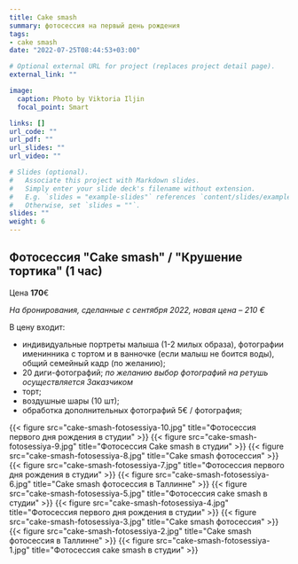 ```yaml
---
title: Cake smash
summary: фотосессия на первый день рождения
tags:
- cake smash
date: "2022-07-25T08:44:53+03:00"

# Optional external URL for project (replaces project detail page).
external_link: ""

image:
  caption: Photo by Viktoria Iljin
  focal_point: Smart

links: []
url_code: ""
url_pdf: ""
url_slides: ""
url_video: ""

# Slides (optional).
#   Associate this project with Markdown slides.
#   Simply enter your slide deck's filename without extension.
#   E.g. `slides = "example-slides"` references `content/slides/example-slides.md`.
#   Otherwise, set `slides = ""`.
slides: ""
weight: 6
---
```


## Фотосессия "Cake smash" / "Крушение тортика" (1 час) 

Цена **170**€

_На бронирования, сделанные с сентября 2022, новая цена – 210 €_

В цену входит: 

* индивидуальные портреты малыша (1-2 милых образа), фотографии именинника с тортом и в ванночке (если малыш не боится воды), общий семейный кадр (по желанию);
* 20 диги-фотографий;
_по желанию выбор фотографий на ретушь осуществляется Заказчиком_
* торт;
* воздушные шары (10 шт);
* обработка дополнительных фотографий 5€ / фотография;

{{< figure src="cake-smash-fotosessiya-10.jpg" title="Фотосессия первого дня рождения в студии" >}}
{{< figure src="cake-smash-fotosessiya-9.jpg" title="Фотосессия Сake smash в студии" >}}
{{< figure src="cake-smash-fotosessiya-8.jpg" title="Сake smash фотосессия" >}}
{{< figure src="cake-smash-fotosessiya-7.jpg" title="Фотосессия первого дня рождения в студии" >}}
{{< figure src="cake-smash-fotosessiya-6.jpg" title="Сake smash фотосессия в Таллинне" >}}
{{< figure src="cake-smash-fotosessiya-5.jpg" title="Фотосессия cake smash в студии" >}}
{{< figure src="cake-smash-fotosessiya-4.jpg" title="Фотосессия первого дня рождения в студии" >}}
{{< figure src="cake-smash-fotosessiya-3.jpg" title="Сake smash фотосессия" >}}
{{< figure src="cake-smash-fotosessiya-2.jpg" title="Сake smash фотосессия в Таллинне" >}}
{{< figure src="cake-smash-fotosessiya-1.jpg" title="Фотосессия cake smash в студии" >}}